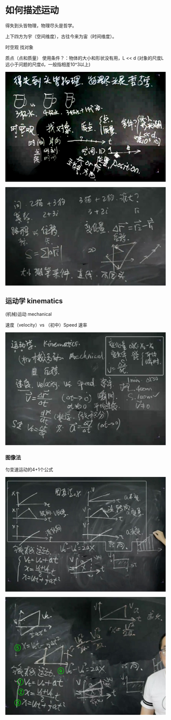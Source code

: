 # 如何描述运动

得失到头皆物理，物理尽头是哲学。

上下四方为宇（空间维度），古往今来为宙（时间维度）。

时空观 找对象

质点（点和质量） 使用条件？：物体的大小和形状没有用，L << d (对象的尺度L远小于问题的尺度d，一般指相差10^3以上)

![](./img/p1-001.jpg)

![](./img/p1-002.jpg)

## 运动学 kinematics

(机械)运动 mechanical

速度（velocity）vs （初中）Speed 速率

![](./img/p1-003.jpg)

### 图像法

匀变速运动的4+1个公式

![](./img/p1-004.jpg)

![](./img/p1-005.jpg)


